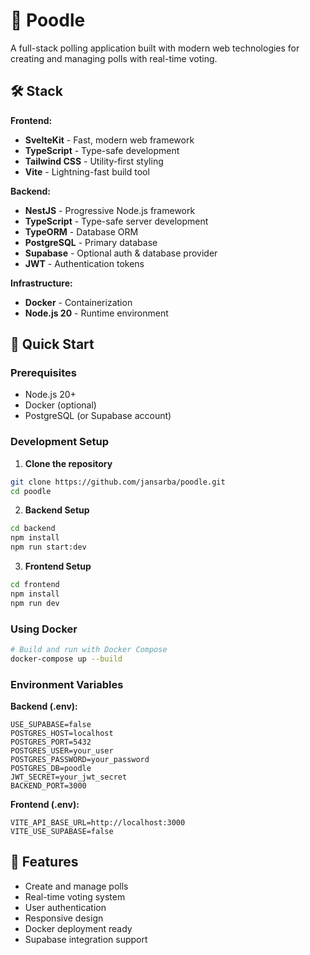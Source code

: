# 🐩 Poodle

A full-stack polling application built with modern web technologies for creating and managing polls with real-time voting.

## 🛠️ Stack

**Frontend:**
- **SvelteKit** - Fast, modern web framework
- **TypeScript** - Type-safe development
- **Tailwind CSS** - Utility-first styling
- **Vite** - Lightning-fast build tool

**Backend:**
- **NestJS** - Progressive Node.js framework
- **TypeScript** - Type-safe server development
- **TypeORM** - Database ORM
- **PostgreSQL** - Primary database
- **Supabase** - Optional auth & database provider
- **JWT** - Authentication tokens

**Infrastructure:**
- **Docker** - Containerization
- **Node.js 20** - Runtime environment

## 🚀 Quick Start

### Prerequisites
- Node.js 20+
- Docker (optional)
- PostgreSQL (or Supabase account)

### Development Setup

1. **Clone the repository**
```bash
git clone https://github.com/jansarba/poodle.git
cd poodle
```

2. **Backend Setup**
```bash
cd backend
npm install
npm run start:dev
```

3. **Frontend Setup**
```bash
cd frontend
npm install
npm run dev
```

### Using Docker

```bash
# Build and run with Docker Compose
docker-compose up --build
```

### Environment Variables

**Backend (.env):**
```env
USE_SUPABASE=false
POSTGRES_HOST=localhost
POSTGRES_PORT=5432
POSTGRES_USER=your_user
POSTGRES_PASSWORD=your_password
POSTGRES_DB=poodle
JWT_SECRET=your_jwt_secret
BACKEND_PORT=3000
```

**Frontend (.env):**
```env
VITE_API_BASE_URL=http://localhost:3000
VITE_USE_SUPABASE=false
```

## 🎯 Features

- Create and manage polls
- Real-time voting system
- User authentication
- Responsive design
- Docker deployment ready
- Supabase integration support

